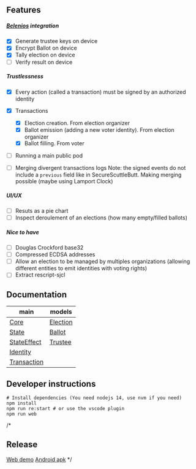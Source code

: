 ## Features

##### [Belenios]() integration

- [x] Generate trustee keys on device
- [x] Encrypt Ballot on device
- [x] Tally election on device
- [ ] Verify result on device

##### Trustlessness

- [x] Every action (called a transaction) must be signed by an authorized identity
- [x] Transactions
	- [x] Election creation. From election organizer
	- [x] Ballot emission (adding a new voter identity). From election organizer
	- [x] Ballot filling. From voter
- [ ] Running a main public pod
- [ ] Merging divergent transactions logs
	Note: the signed events do not include a `previous` field like in SecureScuttleButt. Making merging possible (maybe using Lamport Clock) 


##### UI/UX

- [ ] Resuts as a pie chart
- [ ] Inspect deroulement of an elections (how many empty/filled ballots)

##### Nice to have

- [ ] Douglas Crockford base32
- [ ] Compressed ECDSA addresses
- [ ] Allow an election to be managed by multiples organizations (allowing different entities to emit identities with voting rights)
- [ ] Extract rescript-sjcl

## Documentation

main | models
-----|-------
[Core](https://scrutin-app.github.io/scrutin/src/Core.html) | [Election](https://scrutin-app.github.io/scrutin/src/model/Election.html)
[State](https://scrutin-app.github.io/scrutin/src/State.html) | [Ballot](https://scrutin-app.github.io/scrutin/src/model/Ballot.html)
[StateEffect](https://scrutin-app.github.io/scrutin/src/StateEffect.html) | [Trustee](https://scrutin-app.github.io/scrutin/src/model/Trustee.html)
 | [Identity](https://scrutin-app.github.io/scrutin/src/model/Identity.html)
 | [Transaction](https://scrutin-app.github.io/scrutin/src/model/Transaction.html)


## Developer instructions

```
# Install dependencies (You need nodejs 14, use nvm if you need)
npm install
npm run re:start # or use the vscode plugin
npm run web
```

/*
## Release
[Web demo](https://demo.scrutin.app)
[Android apk](https://expo.dev/accounts/mlalisse/projects/scrutin/builds/e6bd66f5-ce96-4dac-b874-ab2c0a1f3b1b)
*/
